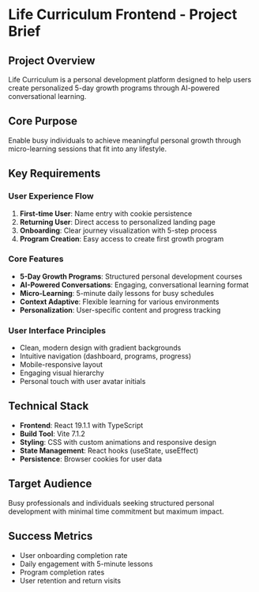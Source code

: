 # Life Curriculum Frontend - Project Brief

## Project Overview
Life Curriculum is a personal development platform designed to help users create personalized 5-day growth programs through AI-powered conversational learning.

## Core Purpose
Enable busy individuals to achieve meaningful personal growth through micro-learning sessions that fit into any lifestyle.

## Key Requirements

### User Experience Flow
1. **First-time User**: Name entry with cookie persistence
2. **Returning User**: Direct access to personalized landing page
3. **Onboarding**: Clear journey visualization with 5-step process
4. **Program Creation**: Easy access to create first growth program

### Core Features
- **5-Day Growth Programs**: Structured personal development courses
- **AI-Powered Conversations**: Engaging, conversational learning format
- **Micro-Learning**: 5-minute daily lessons for busy schedules
- **Context Adaptive**: Flexible learning for various environments
- **Personalization**: User-specific content and progress tracking

### User Interface Principles
- Clean, modern design with gradient backgrounds
- Intuitive navigation (dashboard, programs, progress)
- Mobile-responsive layout
- Engaging visual hierarchy
- Personal touch with user avatar initials

## Technical Stack
- **Frontend**: React 19.1.1 with TypeScript
- **Build Tool**: Vite 7.1.2
- **Styling**: CSS with custom animations and responsive design
- **State Management**: React hooks (useState, useEffect)
- **Persistence**: Browser cookies for user data

## Target Audience
Busy professionals and individuals seeking structured personal development with minimal time commitment but maximum impact.

## Success Metrics
- User onboarding completion rate
- Daily engagement with 5-minute lessons
- Program completion rates
- User retention and return visits
